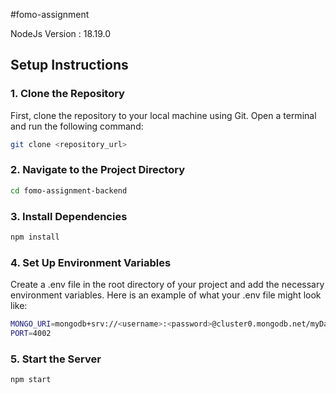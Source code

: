 #fomo-assignment

NodeJs Version : 18.19.0

## Setup Instructions

### 1. Clone the Repository

First, clone the repository to your local machine using Git. Open a terminal and run the following command:

```bash
git clone <repository_url>
```

### 2. Navigate to the Project Directory

```bash
cd fomo-assignment-backend
```

### 3. Install Dependencies

```bash
npm install
```

### 4. Set Up Environment Variables

Create a .env file in the root directory of your project and add the necessary environment variables. Here is an example of what your .env file might look like:

```bash
MONGO_URI=mongodb+srv://<username>:<password>@cluster0.mongodb.net/myDatabase?retryWrites=true&w=majority
PORT=4002
```

### 5. Start the Server

```bash
npm start
```
